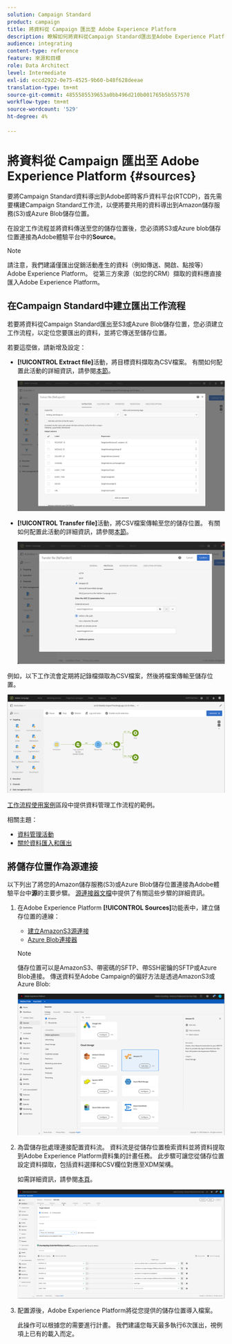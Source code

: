 ```yaml
---
solution: Campaign Standard
product: campaign
title: 將資料從 Campaign 匯出至 Adobe Experience Platform
description: 瞭解如何將資料從Campaign Standard匯出至Adobe Experience Platform。
audience: integrating
content-type: reference
feature: 來源和目標
role: Data Architect
level: Intermediate
exl-id: eccd2922-0e75-4525-9b60-b48f628deeae
translation-type: tm+mt
source-git-commit: 4855585539653a0bb496d210b001765b5b557570
workflow-type: tm+mt
source-wordcount: '529'
ht-degree: 4%

---
```


# 將資料從 Campaign 匯出至 Adobe Experience Platform {#sources}

要將Campaign Standard資料導出到Adobe即時客戶資料平台(RTCDP)，首先需要構建Campaign Standard工作流，以便將要共用的資料導出到Amazon儲存服務(S3)或Azure Blob儲存位置。

在設定工作流程並將資料傳送至您的儲存位置後，您必須將S3或Azure blob儲存位置連接為Adobe體驗平台中的&#x200B;**Source**。

>[!NOTE]
>
>請注意，我們建議僅匯出促銷活動產生的資料（例如傳送、開啟、點按等） Adobe Experience Platform。 從第三方來源（如您的CRM）擷取的資料應直接匯入Adobe Experience Platform。

## 在Campaign Standard中建立匯出工作流程

若要將資料從Campaign Standard匯出至S3或Azure Blob儲存位置，您必須建立工作流程，以定位您要匯出的資料，並將它傳送至儲存位置。

若要這麼做，請新增及設定：

* **[!UICONTROL Extract file]**&#x200B;活動，將目標資料擷取為CSV檔案。 有關如何配置此活動的詳細資訊，請參閱[本節](../../automating/using/extract-file.md)。

   ![](assets/rtcdp-extract-file.png)

* **[!UICONTROL Transfer file]**&#x200B;活動，將CSV檔案傳輸至您的儲存位置。 有關如何配置此活動的詳細資訊，請參閱[本節](../../automating/using/transfer-file.md)。

   ![](assets/rtcdp-transfer-file.png)

例如，以下工作流會定期將記錄檔擷取為CSV檔案，然後將檔案傳輸至儲存位置。

![](assets/aep-export.png)

[工作流程使用案例](../../automating/using/about-workflow-use-cases.md#management)區段中提供資料管理工作流程的範例。

相關主題：

* [資料管理活動](../../automating/using/about-data-management-activities.md)
* [關於資料匯入和匯出](../../automating/using/about-data-import-and-export.md)


## 將儲存位置作為源連接

以下列出了將您的Amazon儲存服務(S3)或Azure Blob儲存位置連接為Adobe體驗平台中&#x200B;**源**&#x200B;的主要步驟。 [源連接器文檔](https://experienceleague.adobe.com/docs/experience-platform/sources/home.html)中提供了有關這些步驟的詳細資訊。

1. 在Adobe Experience Platform **[!UICONTROL Sources]**&#x200B;功能表中，建立儲存位置的連線：

   * [建立AmazonS3源連接](https://experienceleague.adobe.com/docs/experience-platform/sources/ui-tutorials/create/cloud-storage/s3.html)
   * [Azure Blob連接器](https://experienceleague.adobe.com/docs/experience-platform/sources/connectors/cloud-storage/blob.html)

   >[!NOTE]
   >
   >儲存位置可以是AmazonS3、帶密碼的SFTP、帶SSH密鑰的SFTP或Azure Blob連接。 傳送資料至Adobe Campaign的偏好方法是透過AmazonS3或Azure Blob:

   ![](assets/rtcdp-connector.png)

1. 為雲儲存批處理連接配置資料流。 資料流是從儲存位置檢索資料並將資料提取到Adobe Experience Platform資料集的計畫任務。 此步驟可讓您從儲存位置設定資料擷取，包括資料選擇和CSV欄位對應至XDM架構。

   如需詳細資訊，請參閱[本頁](https://experienceleague.adobe.com/docs/experience-platform/sources/ui-tutorials/dataflow/cloud-storage.html)。

   ![](assets/rtcdp-map-xdm.png)

1. 配置源後，Adobe Experience Platform將從您提供的儲存位置導入檔案。

   此操作可以根據您的需要進行計畫。 我們建議您每天最多執行6次匯出，視例項上已有的載入而定。
